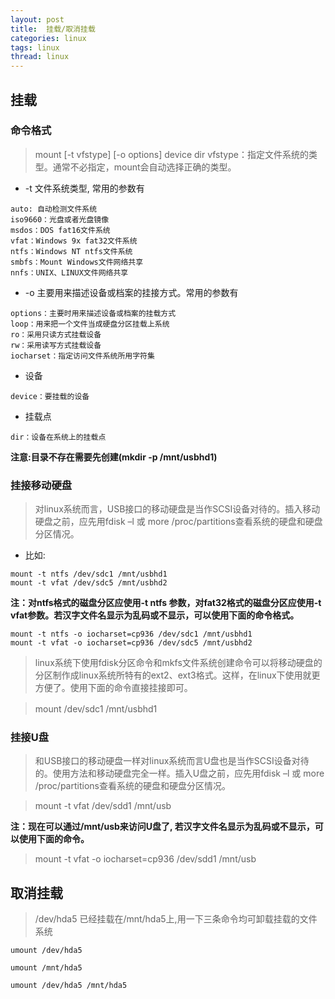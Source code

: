 ```yaml
---
layout: post
title:  挂载/取消挂载
categories: linux
tags: linux
thread: linux
---
```


## 挂载

### 命令格式
> mount [-t vfstype] [-o options] device dir
> vfstype：指定文件系统的类型。通常不必指定，mount会自动选择正确的类型。

* -t 文件系统类型, 常用的参数有

```
auto: 自动检测文件系统
iso9660：光盘或者光盘镜像
msdos：DOS fat16文件系统
vfat：Windows 9x fat32文件系统
ntfs：Windows NT ntfs文件系统
smbfs：Mount Windows文件网络共享
nnfs：UNIX、LINUX文件网络共享
```

* -o 主要用来描述设备或档案的挂接方式。常用的参数有

```
options：主要时用来描述设备或档案的挂载方式
loop：用来把一个文件当成硬盘分区挂载上系统
ro：采用只读方式挂载设备
rw：采用读写方式挂载设备
iocharset：指定访问文件系统所用字符集
```

* 设备

```
device：要挂载的设备
```

* 挂载点

```
dir：设备在系统上的挂载点
```

**注意:目录不存在需要先创建(mkdir -p /mnt/usbhd1)**

### 挂接移动硬盘
> 对linux系统而言，USB接口的移动硬盘是当作SCSI设备对待的。插入移动硬盘之前，应先用fdisk –l 或 more /proc/partitions查看系统的硬盘和硬盘分区情况。

* 比如:

```
mount -t ntfs /dev/sdc1 /mnt/usbhd1
mount -t vfat /dev/sdc5 /mnt/usbhd2
```

**注：对ntfs格式的磁盘分区应使用-t ntfs 参数，对fat32格式的磁盘分区应使用-t vfat参数。若汉字文件名显示为乱码或不显示，可以使用下面的命令格式。**

```
mount -t ntfs -o iocharset=cp936 /dev/sdc1 /mnt/usbhd1
mount -t vfat -o iocharset=cp936 /dev/sdc5 /mnt/usbhd2
```

> linux系统下使用fdisk分区命令和mkfs文件系统创建命令可以将移动硬盘的分区制作成linux系统所特有的ext2、ext3格式。这样，在linux下使用就更方便了。使用下面的命令直接挂接即可。


> mount /dev/sdc1 /mnt/usbhd1　　　


### 挂接U盘
> 和USB接口的移动硬盘一样对linux系统而言U盘也是当作SCSI设备对待的。使用方法和移动硬盘完全一样。插入U盘之前，应先用fdisk –l 或 more /proc/partitions查看系统的硬盘和硬盘分区情况。

> mount -t vfat /dev/sdd1 /mnt/usb

**注：现在可以通过/mnt/usb来访问U盘了, 若汉字文件名显示为乱码或不显示，可以使用下面的命令。**

> mount -t vfat -o iocharset=cp936 /dev/sdd1 /mnt/usb

## 取消挂载
> /dev/hda5 已经挂载在/mnt/hda5上,用一下三条命令均可卸载挂载的文件系统

```
umount /dev/hda5

umount /mnt/hda5

umount /dev/hda5 /mnt/hda5
```
